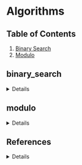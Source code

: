 # Algorithms

## Table of Contents

1. [Binary Search](#binary_search)
1. [Modulo](#modulo)

## binary_search

<details>

Binary search is an efficient algorithm for finding an item from a sorted list of items. It works by repeatedly dividing in half the portion of the list that could contain the item, until you've narrowed down the possible locations to just one.

1. Compare x with the middle element. `mid = left + (right - left) // 2`
1. `If` x is equal to the mid element return mid index.
1. `Else If` x is greater than the mid element, then x can only be in right half sub array after the mid element, so left is going to be `mid + 1`
1. `Else` (x is smaller) recur for the left half, so right is going to be `mid - 1`

</details>

## modulo

<details>

The modulo operation (abbreviated “mod”, or “%”) is the remainder when dividing, for example:

- 11 mod 4 = 3, because 11 divides by 4 (twice), with 3 remaining
- 25 mod 5 = 0, because 25 divides by 5 (five times), with 0 remaining

The formula to calculate the modulo is $mod(a, n) = a - n * floor(a / n)$

There is a pattern in modulus:

- 0 % 3 = 0
- 1 % 3 = 1
- 2 % 3 = 2
- 3 % 3 = 0
- 4 % 3 = 1
- 5 % 3 = 2

- 0 % 3 = 0
- -1 % 3 = 2
- -2 % 3 = 1
- -3 % 3 = 0
- -4 % 3 = 2
- -5 % 3 = 1

The remainders start at 0 and increases by 1 each time, until the number reaches one less than the number we are dividing by. After that, the sequence repeats, in the case of negative numbers the logic is the same but in a decreasing order.

If you are trying to get modulus using negative number be aware that the output depends on the language you are using (they show different results).

</details>

## References

<details>

### Binary Search

https://www.khanacademy.org/computing/computer-science/algorithms/binary-search/a/binary-search

### Modulo

https://www.khanacademy.org/computing/computer-science/cryptography/modarithmetic/a/what-is-modular-arithmetic

</details>

